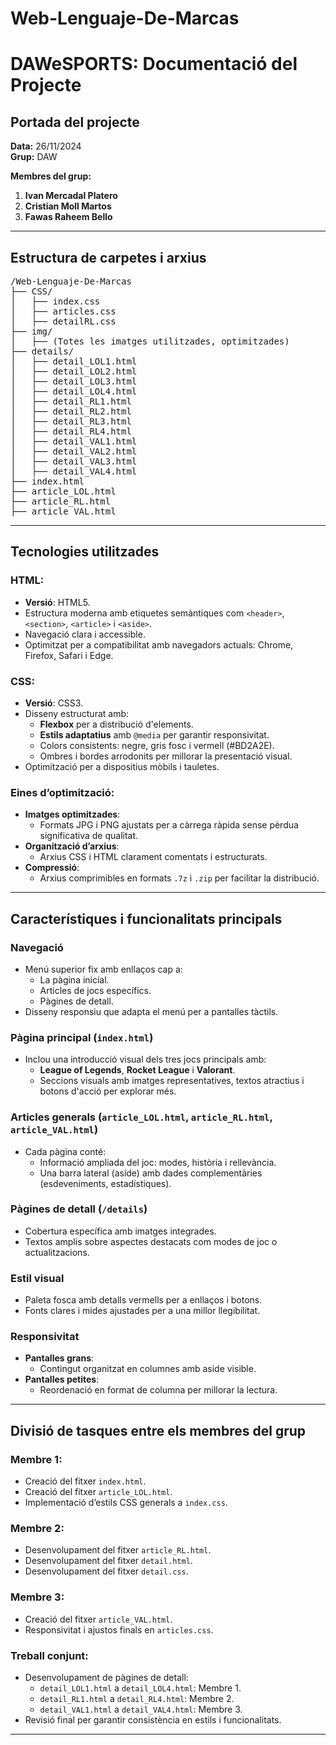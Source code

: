 # Web-Lenguaje-De-Marcas
# DAWeSPORTS: Documentació del Projecte

## Portada del projecte
**Data:** 26/11/2024  
**Grup:** DAW  

**Membres del grup:**
1. **Ivan Mercadal Platero**
2. **Cristian Moll Martos** 
3. **Fawas Raheem Bello** 

---

## Estructura de carpetes i arxius
<pre>
/Web-Lenguaje-De-Marcas
├── CSS/
│   ├── index.css
│   ├── articles.css
│   ├── detailRL.css
├── img/
│   ├── (Totes les imatges utilitzades, optimitzades)
├── details/
│   ├── detail_LOL1.html
│   ├── detail_LOL2.html
│   ├── detail_LOL3.html
│   ├── detail_LOL4.html
│   ├── detail_RL1.html
│   ├── detail_RL2.html
│   ├── detail_RL3.html
│   ├── detail_RL4.html
│   ├── detail_VAL1.html
│   ├── detail_VAL2.html
│   ├── detail_VAL3.html
│   ├── detail_VAL4.html
├── index.html
├── article_LOL.html
├── article_RL.html
├── article_VAL.html
</pre>

---
## Tecnologies utilitzades

### HTML:
- **Versió**: HTML5.
- Estructura moderna amb etiquetes semàntiques com `<header>`, `<section>`, `<article>` i `<aside>`.
- Navegació clara i accessible.
- Optimitzat per a compatibilitat amb navegadors actuals: Chrome, Firefox, Safari i Edge.

### CSS:
- **Versió**: CSS3.
- Disseny estructurat amb:
  - **Flexbox** per a distribució d'elements.
  - **Estils adaptatius** amb `@media` per garantir responsivitat.
  - Colors consistents: negre, gris fosc i vermell (#BD2A2E).
  - Ombres i bordes arrodonits per millorar la presentació visual.
- Optimització per a dispositius mòbils i tauletes.

### Eines d’optimització:
- **Imatges optimitzades**:
  - Formats JPG i PNG ajustats per a càrrega ràpida sense pèrdua significativa de qualitat.
- **Organització d’arxius**:
  - Arxius CSS i HTML clarament comentats i estructurats.
- **Compressió**:
  - Arxius comprimibles en formats `.7z` i `.zip` per facilitar la distribució.

---

## Característiques i funcionalitats principals

### Navegació
- Menú superior fix amb enllaços cap a:
  - La pàgina inicial.
  - Articles de jocs específics.
  - Pàgines de detall.
- Disseny responsiu que adapta el menú per a pantalles tàctils.

### Pàgina principal (`index.html`)
- Inclou una introducció visual dels tres jocs principals amb:
  - **League of Legends**, **Rocket League** i **Valorant**.
  - Seccions visuals amb imatges representatives, textos atractius i botons d'acció per explorar més.

### Articles generals (`article_LOL.html`, `article_RL.html`, `article_VAL.html`)
- Cada pàgina conté:
  - Informació ampliada del joc: modes, història i rellevància.
  - Una barra lateral (aside) amb dades complementàries (esdeveniments, estadístiques).

### Pàgines de detall (`/details`)
- Cobertura específica amb imatges integrades.
- Textos amplis sobre aspectes destacats com modes de joc o actualitzacions.

### Estil visual
- Paleta fosca amb detalls vermells per a enllaços i botons.
- Fonts clares i mides ajustades per a una millor llegibilitat.

### Responsivitat
- **Pantalles grans**:
  - Contingut organitzat en columnes amb aside visible.
- **Pantalles petites**:
  - Reordenació en format de columna per millorar la lectura.

---

## Divisió de tasques entre els membres del grup

### Membre 1:
- Creació del fitxer `index.html`.
- Creació del fitxer `article_LOL.html`.
- Implementació d’estils CSS generals a `index.css`.

### Membre 2:
- Desenvolupament del fitxer `article_RL.html`.
- Desenvolupament del fitxer `detail.html`.
- Desenvolupament del fitxer `detail.css`.
### Membre 3:
- Creació del fitxer `article_VAL.html`.
- Responsivitat i ajustos finals en `articles.css`.

### Treball conjunt:
- Desenvolupament de pàgines de detall:
  - `detail_LOL1.html` a `detail_LOL4.html`: Membre 1.
  - `detail_RL1.html` a `detail_RL4.html`: Membre 2.
  - `detail_VAL1.html` a `detail_VAL4.html`: Membre 3.
- Revisió final per garantir consistència en estils i funcionalitats.

---

